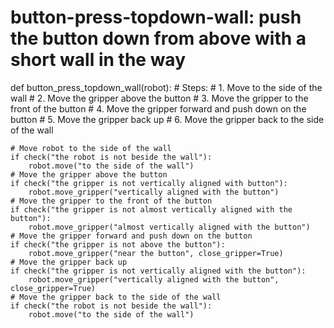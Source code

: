 # button-press-topdown-wall: push the button down from above with a short wall in the way
def button_press_topdown_wall(robot):
    # Steps:
    # 1. Move to the side of the wall
    # 2. Move the gripper above the button
    # 3. Move the gripper to the front of the button
    # 4. Move the gripper forward and push down on the button
    # 5. Move the gripper back up
    # 6. Move the gripper back to the side of the wall
    
    # Move robot to the side of the wall
    if check("the robot is not beside the wall"):
        robot.move("to the side of the wall")
    # Move the gripper above the button
    if check("the gripper is not vertically aligned with button"):
        robot.move_gripper("vertically aligned with the button")
    # Move the gripper to the front of the button
    if check("the gripper is not almost vertically aligned with the button"):
        robot.move_gripper("almost vertically aligned with the button")
    # Move the gripper forward and push down on the button
    if check("the gripper is not above the button"):
        robot.move_gripper("near the button", close_gripper=True)
    # Move the gripper back up
    if check("the gripper is not vertically aligned with the button"):
        robot.move_gripper("vertically aligned with the button", close_gripper=True)
    # Move the gripper back to the side of the wall
    if check("the robot is not beside the wall"):
        robot.move("to the side of the wall")